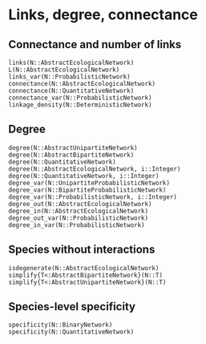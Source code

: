 # Links, degree, connectance

## Connectance and number of links

```@docs
links(N::AbstractEcologicalNetwork)
L(N::AbstractEcologicalNetwork)
links_var(N::ProbabilisticNetwork)
connectance(N::AbstractEcologicalNetwork)
connectance(N::QuantitativeNetwork)
connectance_var(N::ProbabilisticNetwork)
linkage_density(N::DeterministicNetwork)
```

## Degree

```@docs
degree(N::AbstractUnipartiteNetwork)
degree(N::AbstractBipartiteNetwork)
degree(N::QuantitativeNetwork)
degree(N::AbstractEcologicalNetwork, i::Integer)
degree(N::QuantitativeNetwork, i::Integer)
degree_var(N::UnipartiteProbabilisticNetwork)
degree_var(N::BipartiteProbabilisticNetwork)
degree_var(N::ProbabilisticNetwork, i::Integer)
degree_out(N::AbstractEcologicalNetwork)
degree_in(N::AbstractEcologicalNetwork)
degree_out_var(N::ProbabilisticNetwork)
degree_in_var(N::ProbabilisticNetwork)
```

## Species without interactions

```@docs
isdegenerate(N::AbstractEcologicalNetwork)
simplify{T<:AbstractBipartiteNetwork}(N::T)
simplify{T<:AbstractUnipartiteNetwork}(N::T)
```

## Species-level specificity

```@docs
specificity(N::BinaryNetwork)
specificity(N::QuantitativeNetwork)
```
